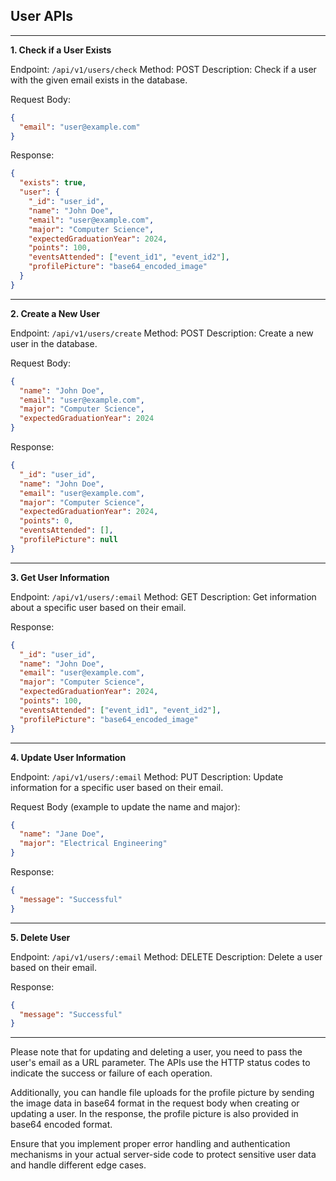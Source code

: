 ## User APIs
---

**1. Check if a User Exists**

Endpoint: `/api/v1/users/check`
Method: POST
Description: Check if a user with the given email exists in the database.

Request Body:
```json
{
  "email": "user@example.com"
}
```

Response:
```json
{
  "exists": true,
  "user": {
    "_id": "user_id",
    "name": "John Doe",
    "email": "user@example.com",
    "major": "Computer Science",
    "expectedGraduationYear": 2024,
    "points": 100,
    "eventsAttended": ["event_id1", "event_id2"],
    "profilePicture": "base64_encoded_image"
  }
}
```

---

**2. Create a New User**

Endpoint: `/api/v1/users/create`
Method: POST
Description: Create a new user in the database.

Request Body:
```json
{
  "name": "John Doe",
  "email": "user@example.com",
  "major": "Computer Science",
  "expectedGraduationYear": 2024
}
```

Response:
```json
{
  "_id": "user_id",
  "name": "John Doe",
  "email": "user@example.com",
  "major": "Computer Science",
  "expectedGraduationYear": 2024,
  "points": 0,
  "eventsAttended": [],
  "profilePicture": null
}
```

---

**3. Get User Information**

Endpoint: `/api/v1/users/:email`
Method: GET
Description: Get information about a specific user based on their email.

Response:
```json
{
  "_id": "user_id",
  "name": "John Doe",
  "email": "user@example.com",
  "major": "Computer Science",
  "expectedGraduationYear": 2024,
  "points": 100,
  "eventsAttended": ["event_id1", "event_id2"],
  "profilePicture": "base64_encoded_image"
}
```

---

**4. Update User Information**

Endpoint: `/api/v1/users/:email`
Method: PUT
Description: Update information for a specific user based on their email.

Request Body (example to update the name and major):
```json
{
  "name": "Jane Doe",
  "major": "Electrical Engineering"
}
```

Response:
```json
{
  "message": "Successful"
}
```

---

**5. Delete User**

Endpoint: `/api/v1/users/:email`
Method: DELETE
Description: Delete a user based on their email.

Response:
```json
{
  "message": "Successful"
}
```

---

Please note that for updating and deleting a user, you need to pass the user's email as a URL parameter. The APIs use the HTTP status codes to indicate the success or failure of each operation.

Additionally, you can handle file uploads for the profile picture by sending the image data in base64 format in the request body when creating or updating a user. In the response, the profile picture is also provided in base64 encoded format.

Ensure that you implement proper error handling and authentication mechanisms in your actual server-side code to protect sensitive user data and handle different edge cases.